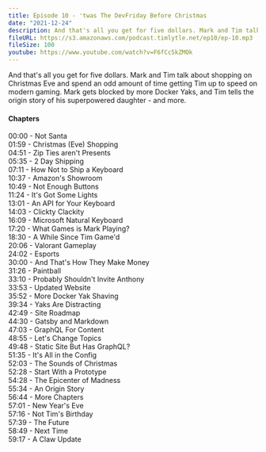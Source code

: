 ```yaml
---
title: Episode 10 - 'twas The DevFriday Before Christmas
date: "2021-12-24"
description: And that's all you get for five dollars. Mark and Tim talk about shopping on Christmas Eve and spend an odd amount of time getting Tim up to speed on modern gaming. Mark gets blocked by more Docker Yaks, and Tim tells the origin story of his superpowered daughter - and more.
fileURL: https://s3.amazonaws.com/podcast.timlytle.net/ep10/ep-10.mp3
fileSize: 100
youtube: https://www.youtube.com/watch?v=F6fCc5kZMOk
---
```


And that's all you get for five dollars. Mark and Tim talk about shopping on Christmas Eve and spend an odd amount of time getting Tim up to speed on modern gaming. Mark gets blocked by more Docker Yaks, and Tim tells the origin story of his superpowered daughter - and more.

#### Chapters

00:00 - Not Santa  
01:59 - Christmas (Eve) Shopping  
04:51 - Zip Ties aren't Presents  
05:35 - 2 Day Shipping  
07:11 - How Not to Ship a Keyboard  
10:37 - Amazon's Showroom  
10:49 - Not Enough Buttons  
11:24 - It's Got Some Lights  
13:01 - An API for Your Keyboard  
14:03 - Clickty Clackity  
16:09 - Microsoft Natural Keyboard  
17:20 - What Games is Mark Playing?  
18:30 - A While Since Tim Game'd  
20:06 - Valorant Gameplay  
24:02 - Esports  
30:00 - And That's How They Make Money  
31:26 - Paintball  
33:10 - Probably Shouldn't Invite Anthony  
33:53 - Updated Website  
35:52 - More Docker Yak Shaving  
39:34 - Yaks Are Distracting  
42:49 - Site Roadmap  
44:30 - Gatsby and Markdown  
47:03 - GraphQL For Content  
48:55 - Let's Change Topics  
49:48 - Static Site But Has GraphQL?  
51:35 - It's All in the Config  
52:03 - The Sounds of Christmas  
52:28 - Start With a Prototype  
54:28 - The Epicenter of Madness  
55:34 - An Origin Story  
56:44 - More Chapters  
57:01 - New Year's Eve  
57:16 - Not Tim's Birthday  
57:39 - The Future  
58:49 - Next Time  
59:17 - A Claw Update  
